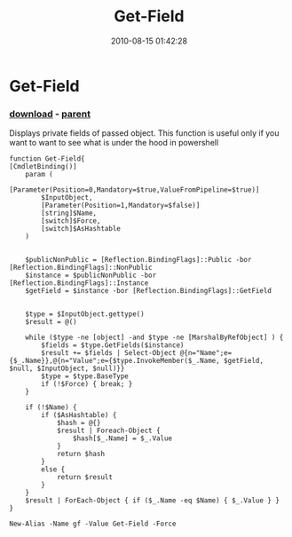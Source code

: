 ﻿---
pid:            2067
poster:         Andrew Savinykh
title:          Get-Field
date:           2010-08-15 01:42:28
format:         posh
parent:         2064
parent:         2064

---

# Get-Field

### [download](2067.ps1) - [parent](2064.md)

Displays private fields of passed object. This function is useful only if you want to want to see what is under the hood in powershell

```posh
function Get-Field{
[CmdletBinding()]
	param ( 
		[Parameter(Position=0,Mandatory=$true,ValueFromPipeline=$true)]
		$InputObject,
		[Parameter(Position=1,Mandatory=$false)]
		[string]$Name,
		[switch]$Force,
		[switch]$AsHashtable
	)
	
	
	$publicNonPublic = [Reflection.BindingFlags]::Public -bor [Reflection.BindingFlags]::NonPublic
	$instance = $publicNonPublic -bor [Reflection.BindingFlags]::Instance
	$getField = $instance -bor [Reflection.BindingFlags]::GetField
	
	
	$type = $InputObject.gettype()
	$result = @()
	
	while ($type -ne [object] -and $type -ne [MarshalByRefObject] ) {
		$fields = $type.GetFields($instance)
		$result += $fields | Select-Object @{n="Name";e={$_.Name}},@{n="Value";e={$type.InvokeMember($_.Name, $getField, $null, $InputObject, $null)}}
		$type = $type.BaseType
		if (!$Force) { break; }
	}
	
	if (!$Name) { 
		if ($AsHashtable) {
			$hash = @{}
			$result | Foreach-Object {
				$hash[$_.Name] = $_.Value
			}
			return $hash
		}
		else {
			return $result
		}
	}
	$result | ForEach-Object { if ($_.Name -eq $Name) { $_.Value } }
}

New-Alias -Name gf -Value Get-Field -Force

```
